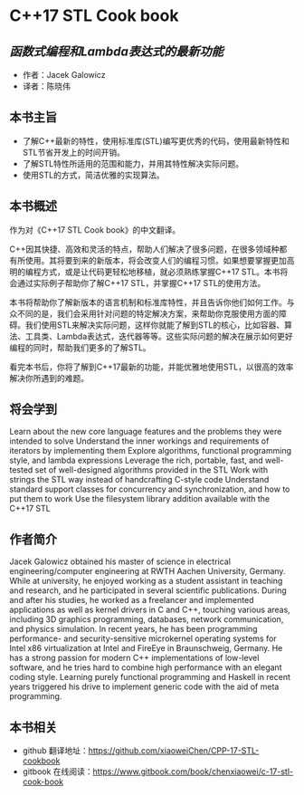 C++17 STL Cook book
=========================
*函数式编程和Lambda表达式的最新功能*
-------------------------
- 作者：Jacek Galowicz
- 译者：陈晓伟

## 本书主旨

- 了解C++最新的特性，使用标准库(STL)编写更优秀的代码，使用最新特性和STL节省开发上的时间开销。
- 了解STL特性所适用的范围和能力，并用其特性解决实际问题。
- 使用STL的方式，简洁优雅的实现算法。

## 本书概述

作为对《C++17 STL Cook book》的中文翻译。

C++因其快捷、高效和灵活的特点，帮助人们解决了很多问题，在很多领域种都有所使用。其将要到来的新版本，将会改变人们的编程习惯。如果想要掌握更加高明的编程方式，或是让代码更轻松地移植，就必须熟练掌握C++17 STL。本书将会通过实际例子帮助你了解C++17 STL，并掌握C++17 STL的使用方法。

本书将帮助你了解新版本的语言机制和标准库特性，并且告诉你他们如何工作。与众不同的是，我们会采用针对问题的特定解决方案，来帮助你克服使用方面的障碍。我们使用STL来解决实际问题，这样你就能了解到STL的核心，比如容器、算法、工具类、Lambda表达式，迭代器等等。这些实际问题的解决在展示如何更好编程的同时，帮助我们更多的了解STL。

看完本书后，你将了解到C++17最新的功能，并能优雅地使用STL，以很高的效率解决你所遇到的难题。

## 将会学到

Learn about the new core language features and the problems they were intended to solve
Understand the inner workings and requirements of iterators by implementing them
Explore algorithms, functional programming style, and lambda expressions
Leverage the rich, portable, fast, and well-tested set of well-designed algorithms provided in the STL
Work with strings the STL way instead of handcrafting C-style code
Understand standard support classes for concurrency and synchronization, and how to put them to work
Use the filesystem library addition available with the C++17 STL

## 作者简介

Jacek Galowicz obtained his master of science in electrical engineering/computer engineering at RWTH Aachen University, Germany. While at university, he enjoyed working as a student assistant in teaching and research, and he participated in several scientific publications. During and after his studies, he worked as a freelancer and implemented applications as well as kernel drivers in C and C++, touching various areas, including 3D graphics programming, databases, network communication, and physics simulation. In recent years, he has been programming performance- and security-sensitive microkernel operating systems for Intel x86 virtualization at Intel and FireEye in Braunschweig, Germany. He has a strong passion for modern C++ implementations of low-level software, and he tries hard to combine high performance with an elegant coding style. Learning purely functional programming and Haskell in recent years triggered his drive to implement generic code with the aid of meta programming.

## 本书相关

- github 翻译地址：https://github.com/xiaoweiChen/CPP-17-STL-cookbook
- gitbook 在线阅读：https://www.gitbook.com/book/chenxiaowei/c-17-stl-cook-book
